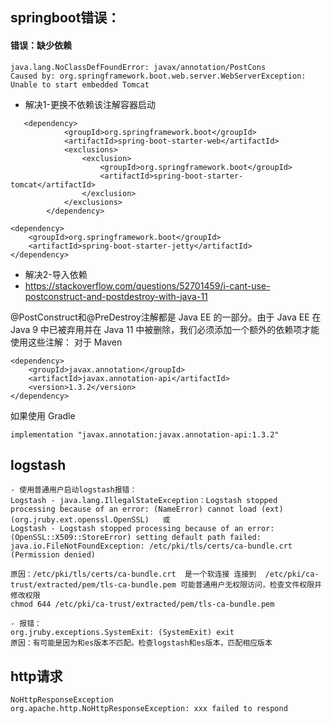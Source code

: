 
## springboot错误：

#### 错误：缺少依赖
```
java.lang.NoClassDefFoundError: javax/annotation/PostCons
Caused by: org.springframework.boot.web.server.WebServerException: Unable to start embedded Tomcat
```

- 解决1-更换不依赖该注解容器启动      
```
   <dependency>
            <groupId>org.springframework.boot</groupId>
            <artifactId>spring-boot-starter-web</artifactId>
            <exclusions>
                <exclusion>
                    <groupId>org.springframework.boot</groupId>
                    <artifactId>spring-boot-starter-tomcat</artifactId>
                </exclusion>
            </exclusions>
        </dependency>

<dependency>
    <groupId>org.springframework.boot</groupId>
    <artifactId>spring-boot-starter-jetty</artifactId>
</dependency>
```

- 解决2-导入依赖 
- https://stackoverflow.com/questions/52701459/i-cant-use-postconstruct-and-postdestroy-with-java-11

@PostConstruct和@PreDestroy注解都是 Java EE 的一部分。由于 Java EE 在 Java 9 中已被弃用并在 Java 11 中被删除，我们必须添加一个额外的依赖项才能使用这些注解：
对于 Maven

```
<dependency>
    <groupId>javax.annotation</groupId>
    <artifactId>javax.annotation-api</artifactId>
    <version>1.3.2</version>
</dependency>
```
如果使用 Gradle

```
implementation "javax.annotation:javax.annotation-api:1.3.2"
```

## logstash

```
- 使用普通用户启动logstash报错：
Logstash - java.lang.IllegalStateException：Logstash stopped processing because of an error: (NameError) cannot load (ext) (org.jruby.ext.openssl.OpenSSL)   或
Logstash - Logstash stopped processing because of an error:  (OpenSSL::X509::StoreError) setting default path failed: java.io.FileNotFoundException: /etc/pki/tls/certs/ca-bundle.crt (Permission denied)

原因：/etc/pki/tls/certs/ca-bundle.crt  是一个软连接 连接到  /etc/pki/ca-trust/extracted/pem/tls-ca-bundle.pem 可能普通用户无权限访问，检查文件权限并修改权限
chmod 644 /etc/pki/ca-trust/extracted/pem/tls-ca-bundle.pem

- 报错：
org.jruby.exceptions.SystemExit: (SystemExit) exit
原因：有可能是因为和es版本不匹配。检查logstash和es版本，匹配相应版本
```


## http请求
```
NoHttpResponseException
org.apache.http.NoHttpResponseException: xxx failed to respond
```